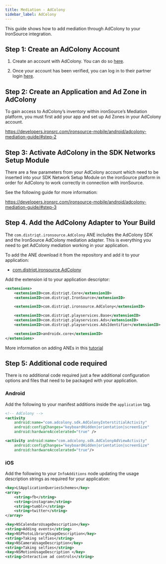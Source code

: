 ```yaml
---
title: Mediation - AdColony
sidebar_label: AdColony
---
```


This guide shows how to add mediation through AdColony to your IronSource integration.


## Step 1: Create an AdColony Account 

1. Create an account with AdColony. You can do so [here](https://clients.adcolony.com/signup).

2. Once your account has been verified, you can log in to their partner login [here](https://clients.adcolony.com/login).


## Step 2: Create an Application and Ad Zone in AdColony

To gain access to AdColony’s inventory within ironSource’s Mediation platform, you must first add your app and set up Ad Zones in your AdColony account.

https://developers.ironsrc.com/ironsource-mobile/android/adcolony-mediation-guide/#step-2


## Step 3: Activate AdColony in the SDK Networks Setup Module

There are a few parameters from your AdColony account which need to be inserted into your SDK Network Setup Module on the ironSource platform in order for AdColony to work correctly in connection with ironSource. 

See the following guide for more information:

https://developers.ironsrc.com/ironsource-mobile/android/adcolony-mediation-guide/#step-3



## Step 4. Add the AdColony Adapter to Your Build

The `com.distriqt.ironsource.AdColony` ANE includes the AdColony SDK and the IronSource AdColony mediation adapter. This is everything you need to get AdColony mediation working in your application.

To add the ANE download it from the repository and add it to your application:

- [com.distriqt.ironsource.AdColony](https://github.com/distriqt/ANE-IronSource/raw/master/lib/adcolony/com.distriqt.ironsource.AdColony.ane)

Add the extension id to your application descriptor:

```xml
<extensions>
    <extensionID>com.distriqt.Core</extensionID>
    <extensionID>com.distriqt.IronSource</extensionID>

    <extensionID>com.distriqt.ironsource.AdColony</extensionID>

    <extensionID>com.distriqt.playservices.Base</extensionID>
    <extensionID>com.distriqt.playservices.Ads</extensionID>
    <extensionID>com.distriqt.playservices.AdsIdentifier</extensionID>

    <extensionID>androidx.core</extensionID>
</extensions>
```

More information on adding ANEs in this [tutorial](/docs/tutorials/getting-started)



## Step 5: Additional code required

There is no additional code required just a few additional configuration options and files that need to be packaged with your application.


### Android

Add the following to your manifest additions inside the `application` tag. 

```xml
<!-- AdColony -->
<activity
    android:name="com.adcolony.sdk.AdColonyInterstitialActivity"
    android:configChanges="keyboardHidden|orientation|screenSize"
    android:hardwareAccelerated="true" />

<activity android:name="com.adcolony.sdk.AdColonyAdViewActivity"
    android:configChanges="keyboardHidden|orientation|screenSize"
    android:hardwareAccelerated="true"/>
```



### iOS


Add the following to your `InfoAdditions` node updating the usage description strings as required for your application:

```xml
<key>LSApplicationQueriesSchemes</key>
<array>
    <string>fb</string>
    <string>instagram</string>
    <string>tumblr</string>
    <string>twitter</string>
</array>

<key>NSCalendarsUsageDescription</key>
<string>Adding events</string>
<key>NSPhotoLibraryUsageDescription</key>
<string>Taking selfies</string>
<key>NSCameraUsageDescription</key>
<string>Taking selfies</string>
<key>NSMotionUsageDescription </key>
<string>Interactive ad controls</string>
```


